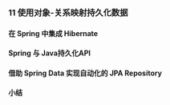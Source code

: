 ### 11 使用对象-关系映射持久化数据
>
#### 在 Spring 中集成 Hibernate
>
#### Spring 与 Java持久化API
>
#### 借助 Spring Data 实现自动化的 JPA Repository
>
#### 小结
